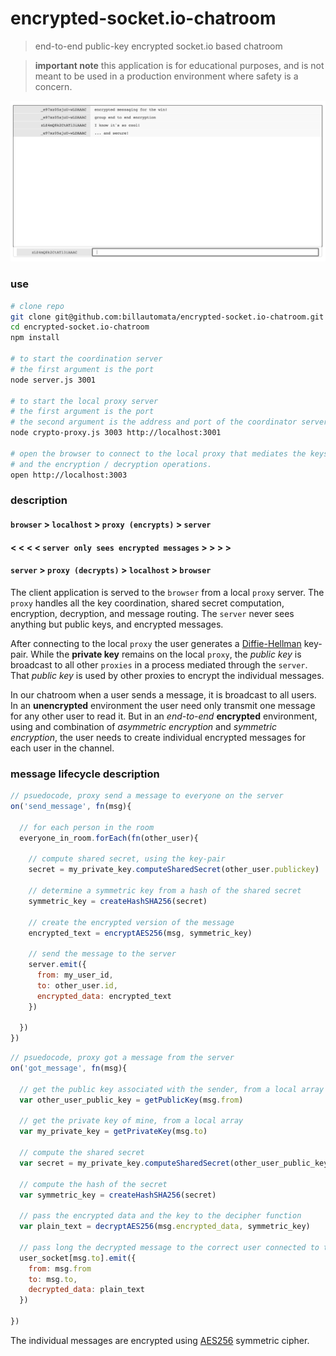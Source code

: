 # encrypted-socket.io-chatroom
> end-to-end public-key encrypted socket.io based chatroom

> **important note** this application is for educational purposes, and is not meant to be used in a production environment where safety is a concern.

![Chatroom window](screenshot.png)

### use

```bash
# clone repo
git clone git@github.com:billautomata/encrypted-socket.io-chatroom.git
cd encrypted-socket.io-chatroom
npm install

# to start the coordination server
# the first argument is the port
node server.js 3001

# to start the local proxy server
# the first argument is the port
# the second argument is the address and port of the coordinator server
node crypto-proxy.js 3003 http://localhost:3001

# open the browser to connect to the local proxy that mediates the keys
# and the encryption / decryption operations.
open http://localhost:3003
```

### description

#### `browser` > `localhost` > `proxy (encrypts)` > `server`
#### < < < < `server only sees encrypted messages` > > > >
#### `server` > `proxy (decrypts)` > `localhost` > `browser`

The client application is served to the `browser` from a local `proxy` server.  The `proxy` handles all the key coordination, shared secret computation, encryption, decryption, and message routing.  The `server` never sees anything but public keys, and encrypted messages.

After connecting to the local `proxy` the user generates a [Diffie-Hellman](https://nodejs.org/api/crypto.html#crypto_class_diffiehellman) key-pair. While the **private key** remains on the local `proxy`, the _public key_ is broadcast to all other `proxies` in a process mediated through the `server`.  That _public key_ is used by other proxies to encrypt the individual messages.

In our chatroom when a user sends a message, it is broadcast to all users.  In an **unencrypted** environment the user need only transmit one message for any other user to read it.  But in an *end-to-end* **encrypted** environment, using and combination of *asymmetric encryption* and *symmetric encryption*, the user needs to create individual encrypted messages for each user in the channel.

### message lifecycle description

```javascript
// psuedocode, proxy send a message to everyone on the server
on('send_message', fn(msg){

  // for each person in the room
  everyone_in_room.forEach(fn(other_user){

    // compute shared secret, using the key-pair
    secret = my_private_key.computeSharedSecret(other_user.publickey)

    // determine a symmetric key from a hash of the shared secret
    symmetric_key = createHashSHA256(secret)

    // create the encrypted version of the message
    encrypted_text = encryptAES256(msg, symmetric_key)

    // send the message to the server
    server.emit({
      from: my_user_id,
      to: other_user.id,
      encrypted_data: encrypted_text
    })

  })
})
```

```javascript
// psuedocode, proxy got a message from the server
on('got_message', fn(msg){

  // get the public key associated with the sender, from a local array
  var other_user_public_key = getPublicKey(msg.from)

  // get the private key of mine, from a local array
  var my_private_key = getPrivateKey(msg.to)

  // compute the shared secret
  var secret = my_private_key.computeSharedSecret(other_user_public_key)

  // compute the hash of the secret
  var symmetric_key = createHashSHA256(secret)

  // pass the encrypted data and the key to the decipher function
  var plain_text = decryptAES256(msg.encrypted_data, symmetric_key)

  // pass long the decrypted message to the correct user connected to the proxy
  user_socket[msg.to].emit({
    from: msg.from
    to: msg.to,
    decrypted_data: plain_text
  })

})
```

The individual messages are encrypted using [AES256](https://nodejs.org/api/crypto.html#crypto_crypto_createcipher_algorithm_password) symmetric cipher.
